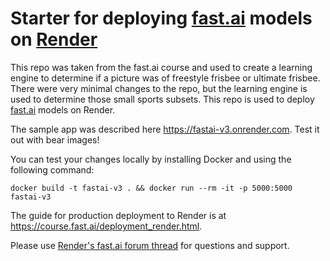 # Starter for deploying [fast.ai](https://www.fast.ai) models on [Render](https://render.com)

This repo was taken from the fast.ai course and used to create a learning engine to determine if a picture was of freestyle frisbee or ultimate frisbee.
There were very minimal changes to the repo, but the learning engine is used to determine those small sports subsets.
This repo is used to deploy [fast.ai](https://github.com/fastai/fastai) models on Render.

The sample app was described here https://fastai-v3.onrender.com. Test it out with bear images!

You can test your changes locally by installing Docker and using the following command:

```
docker build -t fastai-v3 . && docker run --rm -it -p 5000:5000 fastai-v3
```

The guide for production deployment to Render is at https://course.fast.ai/deployment_render.html.

Please use [Render's fast.ai forum thread](https://forums.fast.ai/t/deployment-platform-render/33953) for questions and support.
